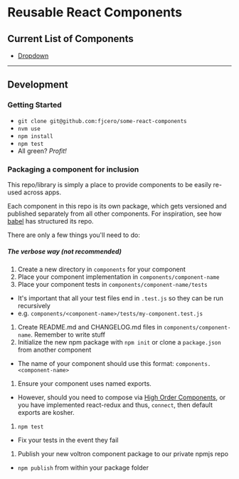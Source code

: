 # Reusable React Components

## Current List of Components

* [Dropdown](/components/dropdown)

---

## Development

### Getting Started

* `git clone git@github.com:fjcero/some-react-components`
* `nvm use`
* `npm install`
* `npm test`
* All green? *Profit!*

### Packaging a component for inclusion

This repo/library is simply a place to provide components to be easily re-used
across apps.

Each component in this repo is its own package, which gets versioned and published separately from all other components. For inspiration, see how [babel](https://github.com/babel/babel) has structured its repo.

There are only a few things you'll need to do:

##### The verbose way (not recommended)

1. Create a new directory in `components` for your component
1. Place your component implementation in `components/component-name`
1. Place your component tests in `components/component-name/tests`
  - It's important that all your test files end in `.test.js` so they can be run recursively
  - e.g. `components/<component-name>/tests/my-component.test.js`
1. Create README.md and CHANGELOG.md files in `components/component-name`. Remember to write stuff
1. Initialize the new npm package with `npm init` or clone a `package.json` from another component
  - The name of your component should use this format: `components.<component-name>`
1. Ensure your component uses named exports.
  - However, should you need to compose via [High Order Components](https://gist.github.com/sebmarkbage/ef0bf1f338a7182b6775), or you have implemented react-redux and thus, `connect`, then default exports are kosher.
1. `npm test`
  - Fix your tests in the event they fail
1. Publish your new voltron component package to our private npmjs repo
  - `npm publish` from within your package folder
